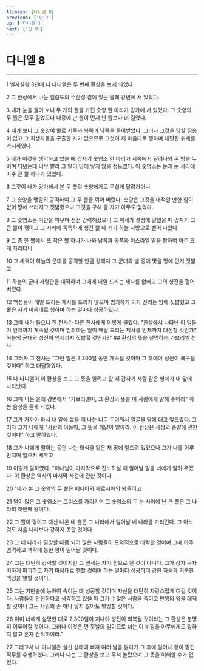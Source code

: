 ```yaml
---
Aliases: [다니엘 8]
previous: ['단 7']
up: ['다니엘']
next: ['단 9']
---
```

# 다니엘 8

***


1 벨사살왕 3년에 나 다니엘은 두 번째 환상을 보게 되었다. 

2 그 환상에서 나는 엘람도의 수산성 곁에 있는 을래 강변에 서 있었다. 

3 내가 눈을 들어 보니 두 개의 뿔을 가진 숫양 한 마리가 강가에 서 있었다. 그 숫양의 두 뿔은 모두 길었으나 나중에 난 뿔이 먼저 난 뿔보다 더 길었다. 

4 내가 보니 그 숫양이 뿔로 서쪽과 북쪽과 남쪽을 들이받았다. 그러나 그것을 당할 짐승이 없고 그 희생자들을 구출할 자가 없으므로 그것이 제 마음대로 행하며 대단한 위세를 과시하였다. 

5 내가 이것을 생각하고 있을 때 갑자기 숫염소 한 마리가 서쪽에서 달려나와 온 땅을 누비며 다녔는데 너무 빨라 그 발이 땅에 닿지 않을 정도였다. 이 숫염소는 눈과 눈 사이에 아주 큰 뿔 하나가 있었다. 

6 그것이 내가 강가에서 본 두 뿔의 숫양에게로 무섭게 달려가더니 

7 그 숫양을 맹렬히 공격하여 그 두 뿔을 꺾어 버렸다. 숫양은 그것을 대적할 만한 힘이 없어 땅에 쓰러지고 짓밟혔으나 그것을 구해 줄 자가 아무도 없었다. 

8 그 숫염소는 거만을 피우며 점점 강력해졌으나 그 위세가 절정에 달했을 때 갑자기 그 큰 뿔이 꺾이고 그 자리에 독특하게 생긴 뿔 네 개가 하늘 사방으로 뻗어 나왔다. 

9 그 중 한 뿔에서 또 작은 뿔 하나가 나와 남쪽과 동쪽과 이스라엘 땅을 향하여 아주 크게 자라더니 

10 그 세력이 하늘의 군대를 공격할 만큼 강해져 그 군대와 별 중에 몇을 땅에 던져 짓밟고 

11 하늘의 군대 사령관을 대적하며 그에게 매일 드리는 제사를 없애고 그의 성전을 헐어 버렸다. 

12 백성들이 매일 드리는 제사를 드리지 않으며 범죄하게 되자 진리는 땅에 짓밟혔고 그 뿔은 자기 마음대로 행하며 하는 일마다 성공하였다. 

13 그때 내가 들으니 한 천사가 다른 천사에게 이렇게 물었다. "환상에서 나타난 이 일들이 언제까지 계속될 것이며 범죄하는 일이 매일 드리는 제사를 언제까지 대신할 것인가? 하늘의 군대와 성전이 언제까지 짓밟힐 것인가?" ## 환상의 뜻을 설명하는 가브리엘 천사 

14 그러자 그 천사는 "그런 일은 2,300일 동안 계속될 것이며 그 후에야 성전이 복구될 것이다" 하고 대답하였다. 

15 나 다니엘이 이 환상을 보고 그 뜻을 알려고 할 때 갑자기 사람 같은 형체가 내 앞에 나타났다. 

16 그때 나는 을래 강변에서 "가브리엘아, 그 환상의 뜻을 이 사람에게 말해 주어라" 하는 음성을 듣게 되었다. 

17 그가 가까이 와서 내 앞에 섰을 때 나는 너무 두려워서 얼굴을 땅에 대고 엎드렸다. 그러자 그가 나에게 "사람의 아들아, 그 뜻을 깨달아 알아라. 이 환상은 세상의 종말에 관한 것이다" 하고 말하였다. 

18 그가 나에게 말하는 동안 나는 의식을 잃은 채 땅에 엎드려 있었으나 그가 나를 어루만지며 일으켜 세우고 

19 이렇게 말하였다. "하나님이 마지막으로 진노하실 때 일어날 일을 너에게 알려 주겠다. 이 환상은 역사의 마지막 사건에 관한 것이다. 

20 "네가 본 그 숫양의 두 뿔은 메디아와 페르시아의 왕들이고 

21 털이 많은 그 숫염소는 그리스를 가리키며 그 숫염소의 두 눈 사이에 난 큰 뿔은 그 나라의 첫번째 왕이다. 

22 그 뿔이 꺾이고 대신 나온 네 뿔은 그 나라에서 일어날 네 나라를 가리킨다. 그 어느 것도 처음 나라보다 강하지 못할 것이다. 

23 그 네 나라가 멸망할 때쯤 되어 많은 사람들이 도덕적으로 타락할 것이며 그때 아주 엄격하고 책략에 능한 왕이 일어날 것이다. 

24 그는 대단히 강력할 것이지만 그 권세는 자기 힘으로 된 것이 아니다. 그가 장차 무자비하게 파괴하고 자기 마음대로 행할 것이며 하는 일마다 성공하여 강한 자들과 거룩한 백성을 멸할 것이다. 

25 그는 기만술에 능하여 속이는 데 성공할 것이며 자신을 대단히 자랑스럽게 여길 것이다. 사람들이 안전하다고 생각하고 있을 때 그가 수많은 사람을 죽이고 만왕의 왕을 대적할 것이나 그는 사람의 손 하나 닿지 않아도 멸망할 것이다. 

26 이미 너에게 설명한 대로 2,300일이 지나야 성전이 회복될 것이라는 그 환상은 분명히 이루어질 것이다. 그러나 이것은 먼 훗날의 일이므로 너는 이 비밀을 아무에게도 말하지 말고 혼자 간직하여라." 

27 그러고서 나 다니엘은 실신 상태에 빠져 여러 날을 앓다가 그 후에 일어나 왕이 맡긴 직무를 수행하였다. 그러나 나는 그 환상을 보고 무척 놀랐으며 그 뜻을 이해할 수가 없었다.
